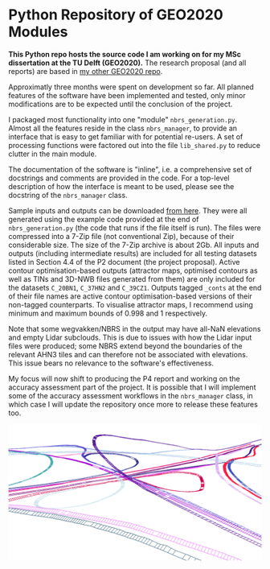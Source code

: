 # Python Repository of GEO2020 Modules

**This Python repo hosts the source code I am working on for my MSc dissertation at the TU Delft (GEO2020).**
The research proposal (and all reports) are based in [my other GEO2020 repo](https://github.com/kriskenesei/geo2020-tex).

Approximatly three months were spent on development so far. All planned features of the software have been implemented and tested, only minor modifications are to be expected until the conclusion of the project.

I packaged most functionality into one "module" `nbrs_generation.py`. Almost all the features reside in the class `nbrs_manager`, to provide an interface that is easy to get familiar with for potential re-users. A set of processing functions were factored out into the file `lib_shared.py` to reduce clutter in the main module.

The documentation of the software is "inline", i.e. a comprehensive set of docstrings and comments are provided in the code. For a top-level description of how the interface is meant to be used, please see the docstring of the `nbrs_manager` class.

Sample inputs and outputs can be downloaded [from here](https://1drv.ms/u/s!AphjAMHVq92GmLdoPSu5BWCpGbbMbQ?e=377RGg). They were all generated using the example code provided at the end of `nbrs_generation.py` (the code that runs if the file itself is run).
The files were compressed into a 7-Zip file (not conventional Zip), because of their considerable size. The size of the 7-Zip archive is about 2Gb. All inputs and outputs (including intermediate results) are included for all testing datasets listed in Section 4.4 of the P2 document (the project proposal). Active contour optimisation-based outputs (attractor maps, optimised contours as well as TINs and 3D-NWB files generated from them) are only included for the datasets `C_20BN1`, `C_37HN2` and `C_39CZ1`. Outputs tagged `_conts` at the end of their file names are active contour optimisation-based versions of their non-tagged counterparts. To visualise attractor maps, I recommend using minimum and maximum bounds of 0.998 and 1 respectively.

Note that some wegvakken/NBRS in the output may have all-NaN elevations and empty Lidar subclouds. This is due to issues with how the Lidar input files were produced; some NBRS extend beyond the boundaries of the relevant AHN3 tiles and can therefore not be associated with elevations. This issue bears no relevance to the software's effectiveness.

My focus will now shift to producing the P4 report and working on the accuracy assessment part of the project. It is possible that I will implement some of the accuracy assessment workflows in the `nbrs_manager` class, in which case I will update the repository once more to release these features too.

![Screenshot of preliminary edges and cross-sections in C_37HN2](readme_thumb.png?raw=true "Screenshot of preliminary edges and cross-sections in C_37HN2")